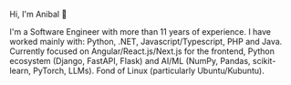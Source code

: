 Hi, I'm Anibal :disguised_face:

I'm a Software Engineer with more than 11 years of experience. I have worked mainly with: Python, .NET, Javascript/Typescript, PHP and Java. Currently focused on Angular/React.js/Next.js for the frontend, Python ecosystem (Django, FastAPI, Flask) and AI/ML (NumPy, Pandas, scikit-learn, PyTorch, LLMs). Fond of Linux (particularly Ubuntu/Kubuntu).
